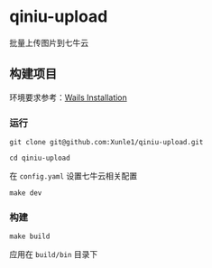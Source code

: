 # qiniu-upload

批量上传图片到七牛云

## 构建项目

环境要求参考：[Wails Installation](https://wails.io/docs/gettingstarted/installation)

### 运行

``` shell
git clone git@github.com:Xunle1/qiniu-upload.git

cd qiniu-upload
```

在 `config.yaml` 设置七牛云相关配置

```shell
make dev
```

### 构建

```
make build
```

应用在 `build/bin` 目录下
